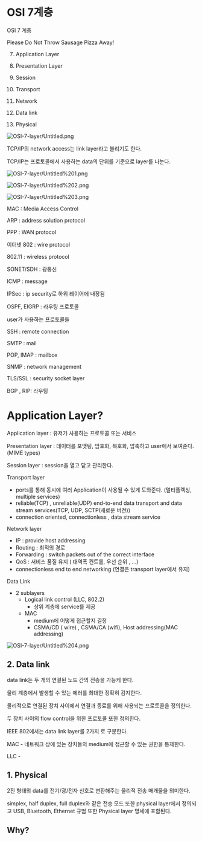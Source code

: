 # OSI 7계층

OSI 7 계층

Please Do Not Throw Sausage Pizza Away!

7. Application Layer

6. Presentation Layer

5. Session

4. Transport

3. Network 

2. Data link

1.  Physical

![OSI-7-layer/Untitled.png](OSI-7-layer/Untitled.png)

TCP/IP의 network access는 link layer라고 불리기도 한다.

TCP/IP는 프로토콜에서 사용하는 data의 단위를 기준으로 layer를 나눈다.

![OSI-7-layer/Untitled%201.png](OSI-7-layer/Untitled%201.png)

![OSI-7-layer/Untitled%202.png](OSI-7-layer/Untitled%202.png)

![OSI-7-layer/Untitled%203.png](OSI-7-layer/Untitled%203.png)

MAC : Media Access Control

ARP : address solution protocol

PPP : WAN protocol

이더넷 802 : wire protocol

802.11 : wireless protocol

SONET/SDH : 광통신

ICMP : message

IPSec : ip security로 하위 레이어에 내장됨

OSPF, EIGRP : 라우팅 프로토콜

user가 사용하는 프로토콜들

SSH : remote connection

SMTP : mail

POP, IMAP : mailbox

SNMP : network management

TLS/SSL : security socket layer

BGP , RIP: 라우팅

# Application Layer?

Application layer : 유저가 사용하는 프로토콜 또는 서비스

Presentation layer :  데이터를 포맷팅, 암호화, 복호화, 압축하고 user에서 보여준다. (MIME types)

Session layer : session을 열고 닫고 관리한다. 

Transport layer 

- ports를 통해 동시에 여러 Application이 사용될 수 있게 도와준다. (멀티플렉싱, multiple services)
- reliable(TCP) , unreliable(UDP) end-to-end data transport and data stream services(TCP, UDP, SCTP(새로운 버전))
- connection oriented, connectionless , data stream service

Network layer

- IP : provide host addressing
- Routing : 최적의 경로
- Forwarding : switch packets out of the correct interface
- QoS : 서비스 품질 유지 ( 대역폭 컨트롤, 우선 순위 , ...)
- connectionless end to end networking (연결은 transport layer에서 유지)

Data Link

- 2 sublayers
    - Logical link control (LLC, 802.2)
        - 상위 계층에 service를 제공
    - MAC
        - medium에 어떻게 접근할지 결정
        - CSMA/CD ( wire) , CSMA/CA (wifi), Host addressing(MAC addressing)

![OSI-7-layer/Untitled%204.png](OSI-7-layer/Untitled%204.png)

## 2. Data link

data link는 두 개의 연결된 노드 간의 전송을 가능케 한다. 

물리 계층에서 발생할 수 있는 에러를 최대한 정확히 감지한다.

물리적으로 연결된 장치 사이에서 연결과 종료를 위해 사용되는 프로토콜을 정의한다.

두 장치 사이의 flow control을 위한 프로토콜 또한 정의한다.

IEEE 802에서는 data link layer를 2가지 로 구분한다.

MAC - 네트워크 상에 있는 장치들의 medium에 접근할 수 있는 권한을 통제한다.

LLC - 

## 1. Physical

2진 형태의 data를 전기/광/전자 신호로 변환해주는 물리적 전송 매개물을 의미한다. 

simplex, half duplex, full duplex와 같은 전송 모드 또한 physical layer에서 정의되고 USB, Bluetooth, Ethernet 규범 또한 Physical layer 명세에 포함된다.

## Why?
